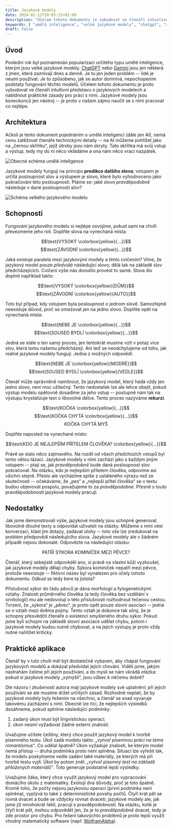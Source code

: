```yaml
---
title: Jazykové modely
date: 2024-02-11T20:03:15+01:00
description: "Účelem tohoto dokumentu je vybudovat ve čtenáři intuitivní představu o jazykových modelech a nabídnout praktické zásady pro práci s nimi."
keywords: [ "umělá inteligence", "velké jazykové modely", "chatgpt", "ai" ]
draft: false
---
```


<!-- refactor, hard spaces -->

## Úvod

Poslední rok byl poznamenán popularizací určitého typu umělé inteligence, kterým jsou velké jazykové modely. [ChatGPT](https://chat.openai.com/) nebo [Gemini](https://gemini.google.com/app) jsou jen některá z jmen, která zaznívají dnes a denně. Je tu jen jeden problém -- lidé je neumí používat. Je to způsobeno, jak se autor domnívá, nepochopením podstaty fungování těchto modelů. Účelem tohoto dokumentu je proto vybudovat ve čtenáři intuitivní představu o jazykových modelech a nabídnout praktické zásady pro práci s nimi. Jazykové modely jsou koneckonců jen nástroj -- je proto v našem zájmu naučit se s nimi pracovat co nejlépe.

## Architektura

Ačkoli je tento dokument pojednáním o umělé inteligenci (dále jen AI), nemá cenu zatěžovat čtenáře technickými detaily -- na AI můžeme pohlížet jako na &bdquo;černou skříňku&ldquo;, jejíž útroby jsou nám skryty. Tato skříňka má svůj vstup a výstup, tedy my do ní něco vkládáme a ona nám něco vrací nazpátek.

![Obecné schéma umělé inteligence](ai.svg)

Jazykové modely fungují na principu **predikce dalšího slova**; vstupem je určitá posloupnost slov a výstupem je slovo, které bylo vyhodnoceno jako pokračování této posloupnosti. Ptáme se: jaké slovo *pravděpodobně* následuje v dané posloupnosti slov?

![Schéma velkého jazykového modelu](llm.svg)

## Schopnosti

Fungování jazykového modelu si nejlépe osvojíme, pokud sami na chvíli převezmeme jeho roli. Doplňte slova na vynechaná místa:

$$\text{VYSOKÝ \colorbox{yellow}{...}}$$
$$\text{ZÁVODNÍ \colorbox{yellow}{...}}$$

Jaká existuje paralela mezi jazykovými modely a tímto cvičením? Víme, že jazykový model pouze *předvídá* následující slovo; dělá tak na základě slov předcházejících. Cvičení výše nás donutilo provést to samé. Slova šlo doplnit například takto:

$$\text{VYSOKÝ \colorbox{yellow}{DŮM}}$$
$$\text{ZÁVODNÍ \colorbox{yellow}{AUTO}}$$

Toto byl případ, kdy vstupem byla posloupnost o jednom slově. Samozřejmě neexistuje důvod, proč se omezovat jen na jedno slovo. Doplňte opět na vynechaná místa:

$$\text{NEBE JE \colorbox{yellow}{...}}$$
$$\text{SOUSED BYDLÍ \colorbox{yellow}{...}}$$

Jedná se stále o ten samý proces, jen tentokrát musíme vzít v potaz více slov, která tomu našemu předcházejí. Ani teď se neodchylujeme od toho, jak reálné jazykové modely fungují. Jedna z možných odpovědí:

$$\text{NEBE JE \colorbox{yellow}{MODRÉ}}$$
$$\text{SOUSED BYDLÍ \colorbox{yellow}{VEDLE}}$$

Čtenář může oprávněně namítnout, že jazykový model, který hádá vždy jen jedno slovo, není moc užitečný. Tento nedostatek lze ale lehce obejít, pokud výstup modelu opětovně dosadíme za jeho vstup -- postupně nám tak na výstupu krystalizuje text o libovolné délce. Tento proces nazýváme **rekurzí**.

$$\text{KOČKA \colorbox{yellow}{...}}$$
$$\text{KOČKA CHYTÁ \colorbox{yellow}{...}}$$
$$\text{KOČKA CHYTÁ MYŠ}$$

<!-- tohle asi delší -->
Doplňte naposled na vynechané místo:

$$\text{KDO JE NEJLEPŠÍM PŘÍTELEM ČLOVĚKA? \colorbox{yellow}{...}}$$

Právě se stalo něco zajímavého. Na rozdíl od všech předchozích vstupů byl tento větou tázací. Jazykové modely s nimi zachází jako s každým jiným vstupem -- ptají se, jak *pravděpodobně* bude daná posloupnost slov pokračovat. Na otázku, kdo je nejlepším přítelem člověka, odpovíme asi všichni stejně. Přesto ale vycházíme spíše z ustáleného výrazu než ze skutečnosti -- očekáváme, že &bdquo;pes&ldquo; a &bdquo;nejlepší přítel člověka&ldquo; se v textu budou objevovat pospolu, považujeme to za *pravděpodobné*. Přesně s touto pravděpodobností jazykové modely pracují.

## Nedostatky

Jak jsme demonstrovali výše, jazykové modely jsou schopné generovat libovolně dlouhé texty a odpovídat uživateli na otázky. Můžeme s nimi vést konverzaci, klást jim dotazy, zadávat úlohy -- toto vše lze zredukovat na problém předpovědi následujícího slova. Jazykové modely ale v žádném případě nejsou dokonalé. Odpovězte na následující otázku:

$$\text{PATŘÍ SÝKORA KOMINÍČEK MEZI PĚVCE?}$$

Čtenář, který sebejistě odpověděl ano, si právě na vlastní kůži vyzkoušel, jak jazykové modely dělají chyby. Sýkora kominíček nepatří mezi pěvce, protože neexistuje -- fiktivní název byl vynalezen pro účely tohoto dokumentu. Odkud se tedy bere ta jistota?

Příslušnost sýkor do řádu pěvců je dána morfologií a fylogenetickými vztahy. Znalosti průměrného člověka (a tedy člověka bez vzdělání v ornitologii) mu ale nedovolují o této příslušnosti rozhodnout řečenou cestou. Tvrzení, že &bdquo;sýkora&ldquo; je &bdquo;pěvec&ldquo;, je proto opět pouze slovní asociací -- jedná se o vztah mezi dvěma pojmy. Tento vztah je dokonce tak silný, že je schopný přesvědčit čtenáře o existenci smyšleného druhu sýkor. Pokud jsme byli schopni na základě slovní asociace udělat chybu, potom i jazykové modely budou nutně chybovat, a na jejich výstupy je proto vždy nutné nahlížet kriticky.

## Praktické aplikace

Čtenář by v tuto chvíli měl být dostatečně vybaven, aby chápal fungování jazykových modelů a dokázal předvídat jejich chování. Viděli jsme, jakým nástrahám čelíme při jejich používání, a do mysli se nám vkrádá otázka: pokud si jazykové modely &bdquo;vymýšlí&ldquo;, jsou vůbec k něčemu dobré?

Dle názoru i zkušenosti autora mají jazykové modely své uplatnění; při jejich používání se ale musíme držet určitých zásad. Rozhodně neplatí, že by jazykové modely byly řešením na všechno, a čtenář se snad vyvaruje takovému zacházení s nimi. Obecně lze říci, že nejlepších výsledků dosáhneme, pokud splníme následující podmínky:

1. zadaný úkon musí být lingvistickou operací;
2. úkon nesmí vyžadovat žádné externí znalosti.

Uvažujme učitele češtiny, který chce použít jazykový model k tvorbě písemného testu. Úkol zadá modelu takto: *&bdquo;vytvoř písemnou práci na téma romantismus&ldquo;*. Co udělal špatně? Úkon vyžaduje znalosti, ke kterým model nemá přístup -- druhá podmínka proto není splněna. Situaci lze vyřešit tak, že modelu poskytneme vedle zadání také materiály, ze kterých má při tvorbě testu vyjít. Úkol by potom zněl: *&bdquo;vytvoř písemný test na základě přiložených materiálů&ldquo;*. Toto generuje podstatně lepší výsledky.

Uvažujme žáka, který chce využít jazykový model pro vypracování domácího úkolu z matematiky. Existují dva důvody, proč je toto špatně. Kromě toho, že počty nejsou jazykovou operací (první podmínka není splněna), vyplývá to také z deterministické povahy počtů. Čtyři krát pět se rovná dvacet a bude se *vždycky* rovnat dvaceti; jazykové modely ale, jak jsme již mnohokrát řekli, pracují s pravděpodobností. Na otázku, kolik je čtyři krát pět, mohou odpovědět jen, že je to *pravděpodobně* dvacet, tedy je zde prostor pro chybu. Pro řešení takovýchto problémů je proto lepší využít  vhodný matematický software (např. [WolframAlpha](https://www.wolframalpha.com/)).
